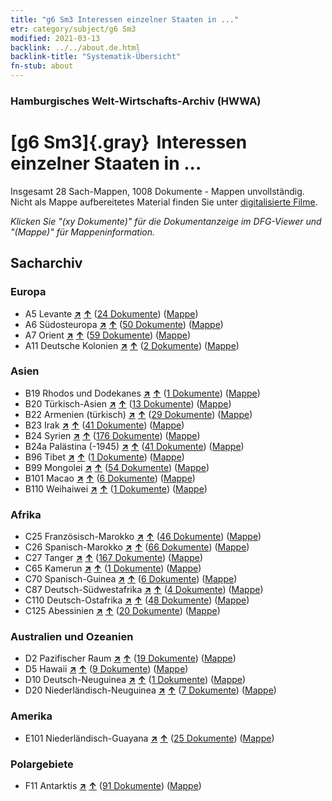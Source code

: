 ```yaml
---
title: "g6 Sm3 Interessen einzelner Staaten in ..."
etr: category/subject/g6 Sm3
modified: 2021-03-13
backlink: ../../about.de.html
backlink-title: "Systematik-Übersicht"
fn-stub: about
---
```


### Hamburgisches Welt-Wirtschafts-Archiv (HWWA)
# [g6 Sm3]{.gray}&#8201; Interessen einzelner Staaten in ...&#160; 




Insgesamt 28 Sach-Mappen, 1008 Dokumente - Mappen unvollständig.
Nicht als Mappe aufbereitetes Material finden Sie unter [digitalisierte Filme](/film/h1_sh).

_Klicken Sie "(xy Dokumente)" für die Dokumentanzeige im DFG-Viewer und "(Mappe)" für Mappeninformation._

## Sacharchiv




### Europa

- A5 Levante [**&nearr;**](../../../geo/i/140898/about.de.html "Levante (alle Mappen)") [**&uarr;**](../../../geo/about.de.html#A5 "Ländersystematik") (<a href="https://pm20.zbw.eu/dfgview/sh/140898,144568" title="über: Levante : Interessen einzelner Staaten in ..." target="_blank">24 Dokumente</a>) ([Mappe](http://purl.org/pressemappe20/folder/sh/140898,144568))
- A6 Südosteuropa [**&nearr;**](../../../geo/i/140900/about.de.html "Südosteuropa (alle Mappen)") [**&uarr;**](../../../geo/about.de.html#A6 "Ländersystematik") (<a href="https://pm20.zbw.eu/dfgview/sh/140900,144568" title="über: Südosteuropa : Interessen einzelner Staaten in ..." target="_blank">50 Dokumente</a>) ([Mappe](http://purl.org/pressemappe20/folder/sh/140900,144568))
- A7 Orient [**&nearr;**](../../../geo/i/140902/about.de.html "Orient (alle Mappen)") [**&uarr;**](../../../geo/about.de.html#A7 "Ländersystematik") (<a href="https://pm20.zbw.eu/dfgview/sh/140902,144568" title="über: Orient : Interessen einzelner Staaten in ..." target="_blank">59 Dokumente</a>) ([Mappe](http://purl.org/pressemappe20/folder/sh/140902,144568))
- A11 Deutsche Kolonien [**&nearr;**](../../../geo/i/140960/about.de.html "Deutsche Kolonien (alle Mappen)") [**&uarr;**](../../../geo/about.de.html#A11 "Ländersystematik") (<a href="https://pm20.zbw.eu/dfgview/sh/140960,144568" title="über: Deutsche Kolonien : Interessen einzelner Staaten in ..." target="_blank">2 Dokumente</a>) ([Mappe](http://purl.org/pressemappe20/folder/sh/140960,144568))

### Asien

- B19 Rhodos und Dodekanes [**&nearr;**](../../../geo/i/141106/about.de.html "Rhodos und Dodekanes (alle Mappen)") [**&uarr;**](../../../geo/about.de.html#B19 "Ländersystematik") (<a href="https://pm20.zbw.eu/dfgview/sh/141106,144568" title="über: Rhodos und Dodekanes : Interessen einzelner Staaten in ..." target="_blank">1 Dokumente</a>) ([Mappe](http://purl.org/pressemappe20/folder/sh/141106,144568))
- B20 Türkisch-Asien [**&nearr;**](../../../geo/i/141108/about.de.html "Türkisch-Asien (alle Mappen)") [**&uarr;**](../../../geo/about.de.html#B20 "Ländersystematik") (<a href="https://pm20.zbw.eu/dfgview/sh/141108,144568" title="über: Türkisch-Asien : Interessen einzelner Staaten in ..." target="_blank">13 Dokumente</a>) ([Mappe](http://purl.org/pressemappe20/folder/sh/141108,144568))
- B22 Armenien (türkisch) [**&nearr;**](../../../geo/i/141112/about.de.html "Armenien (türkisch) (alle Mappen)") [**&uarr;**](../../../geo/about.de.html#B22 "Ländersystematik") (<a href="https://pm20.zbw.eu/dfgview/sh/141112,144568" title="über: Armenien (türkisch) : Interessen einzelner Staaten in ..." target="_blank">29 Dokumente</a>) ([Mappe](http://purl.org/pressemappe20/folder/sh/141112,144568))
- B23 Irak [**&nearr;**](../../../geo/i/141113/about.de.html "Irak (alle Mappen)") [**&uarr;**](../../../geo/about.de.html#B23 "Ländersystematik") (<a href="https://pm20.zbw.eu/dfgview/sh/141113,144568" title="über: Irak : Interessen einzelner Staaten in ..." target="_blank">41 Dokumente</a>) ([Mappe](http://purl.org/pressemappe20/folder/sh/141113,144568))
- B24 Syrien [**&nearr;**](../../../geo/i/141114/about.de.html "Syrien (alle Mappen)") [**&uarr;**](../../../geo/about.de.html#B24 "Ländersystematik") (<a href="https://pm20.zbw.eu/dfgview/sh/141114,144568" title="über: Syrien : Interessen einzelner Staaten in ..." target="_blank">176 Dokumente</a>) ([Mappe](http://purl.org/pressemappe20/folder/sh/141114,144568))
- B24a Palästina (-1945) [**&nearr;**](../../../geo/i/141115/about.de.html "Palästina (-1945) (alle Mappen)") [**&uarr;**](../../../geo/about.de.html#B24a "Ländersystematik") (<a href="https://pm20.zbw.eu/dfgview/sh/141115,144568" title="über: Palästina (-1945) : Interessen einzelner Staaten in ..." target="_blank">41 Dokumente</a>) ([Mappe](http://purl.org/pressemappe20/folder/sh/141115,144568))
- B96 Tibet [**&nearr;**](../../../geo/i/141259/about.de.html "Tibet (alle Mappen)") [**&uarr;**](../../../geo/about.de.html#B96 "Ländersystematik") (<a href="https://pm20.zbw.eu/dfgview/sh/141259,144568" title="über: Tibet : Interessen einzelner Staaten in ..." target="_blank">1 Dokumente</a>) ([Mappe](http://purl.org/pressemappe20/folder/sh/141259,144568))
- B99 Mongolei [**&nearr;**](../../../geo/i/141261/about.de.html "Mongolei (alle Mappen)") [**&uarr;**](../../../geo/about.de.html#B99 "Ländersystematik") (<a href="https://pm20.zbw.eu/dfgview/sh/141261,144568" title="über: Mongolei : Interessen einzelner Staaten in ..." target="_blank">54 Dokumente</a>) ([Mappe](http://purl.org/pressemappe20/folder/sh/141261,144568))
- B101 Macao [**&nearr;**](../../../geo/i/141267/about.de.html "Macao (alle Mappen)") [**&uarr;**](../../../geo/about.de.html#B101 "Ländersystematik") (<a href="https://pm20.zbw.eu/dfgview/sh/141267,144568" title="über: Macao : Interessen einzelner Staaten in ..." target="_blank">6 Dokumente</a>) ([Mappe](http://purl.org/pressemappe20/folder/sh/141267,144568))
- B110 Weihaiwei [**&nearr;**](../../../geo/i/141271/about.de.html "Weihaiwei (alle Mappen)") [**&uarr;**](../../../geo/about.de.html#B110 "Ländersystematik") (<a href="https://pm20.zbw.eu/dfgview/sh/141271,144568" title="über: Weihaiwei : Interessen einzelner Staaten in ..." target="_blank">1 Dokumente</a>) ([Mappe](http://purl.org/pressemappe20/folder/sh/141271,144568))

### Afrika

- C25 Französisch-Marokko [**&nearr;**](../../../geo/i/141358/about.de.html "Französisch-Marokko (alle Mappen)") [**&uarr;**](../../../geo/about.de.html#C25 "Ländersystematik") (<a href="https://pm20.zbw.eu/dfgview/sh/141358,144568" title="über: Französisch-Marokko : Interessen einzelner Staaten in ..." target="_blank">46 Dokumente</a>) ([Mappe](http://purl.org/pressemappe20/folder/sh/141358,144568))
- C26 Spanisch-Marokko [**&nearr;**](../../../geo/i/141359/about.de.html "Spanisch-Marokko (alle Mappen)") [**&uarr;**](../../../geo/about.de.html#C26 "Ländersystematik") (<a href="https://pm20.zbw.eu/dfgview/sh/141359,144568" title="über: Spanisch-Marokko : Interessen einzelner Staaten in ..." target="_blank">66 Dokumente</a>) ([Mappe](http://purl.org/pressemappe20/folder/sh/141359,144568))
- C27 Tanger [**&nearr;**](../../../geo/i/141360/about.de.html "Tanger (alle Mappen)") [**&uarr;**](../../../geo/about.de.html#C27 "Ländersystematik") (<a href="https://pm20.zbw.eu/dfgview/sh/141360,144568" title="über: Tanger : Interessen einzelner Staaten in ..." target="_blank">167 Dokumente</a>) ([Mappe](http://purl.org/pressemappe20/folder/sh/141360,144568))
- C65 Kamerun [**&nearr;**](../../../geo/i/141410/about.de.html "Kamerun (alle Mappen)") [**&uarr;**](../../../geo/about.de.html#C65 "Ländersystematik") (<a href="https://pm20.zbw.eu/dfgview/sh/141410,144568" title="über: Kamerun : Interessen einzelner Staaten in ..." target="_blank">1 Dokumente</a>) ([Mappe](http://purl.org/pressemappe20/folder/sh/141410,144568))
- C70 Spanisch-Guinea [**&nearr;**](../../../geo/i/141412/about.de.html "Spanisch-Guinea (alle Mappen)") [**&uarr;**](../../../geo/about.de.html#C70 "Ländersystematik") (<a href="https://pm20.zbw.eu/dfgview/sh/141412,144568" title="über: Spanisch-Guinea : Interessen einzelner Staaten in ..." target="_blank">6 Dokumente</a>) ([Mappe](http://purl.org/pressemappe20/folder/sh/141412,144568))
- C87 Deutsch-Südwestafrika [**&nearr;**](../../../geo/i/141450/about.de.html "Deutsch-Südwestafrika (alle Mappen)") [**&uarr;**](../../../geo/about.de.html#C87 "Ländersystematik") (<a href="https://pm20.zbw.eu/dfgview/sh/141450,144568" title="über: Deutsch-Südwestafrika : Interessen einzelner Staaten in ..." target="_blank">4 Dokumente</a>) ([Mappe](http://purl.org/pressemappe20/folder/sh/141450,144568))
- C110 Deutsch-Ostafrika [**&nearr;**](../../../geo/i/141471/about.de.html "Deutsch-Ostafrika (alle Mappen)") [**&uarr;**](../../../geo/about.de.html#C110 "Ländersystematik") (<a href="https://pm20.zbw.eu/dfgview/sh/141471,144568" title="über: Deutsch-Ostafrika : Interessen einzelner Staaten in ..." target="_blank">48 Dokumente</a>) ([Mappe](http://purl.org/pressemappe20/folder/sh/141471,144568))
- C125 Abessinien [**&nearr;**](../../../geo/i/141482/about.de.html "Abessinien (alle Mappen)") [**&uarr;**](../../../geo/about.de.html#C125 "Ländersystematik") (<a href="https://pm20.zbw.eu/dfgview/sh/141482,144568" title="über: Abessinien : Interessen einzelner Staaten in ..." target="_blank">20 Dokumente</a>) ([Mappe](http://purl.org/pressemappe20/folder/sh/141482,144568))

### Australien und Ozeanien

- D2 Pazifischer Raum [**&nearr;**](../../../geo/i/141593/about.de.html "Pazifischer Raum (alle Mappen)") [**&uarr;**](../../../geo/about.de.html#D2 "Ländersystematik") (<a href="https://pm20.zbw.eu/dfgview/sh/141593,144568" title="über: Pazifischer Raum : Interessen einzelner Staaten in ..." target="_blank">19 Dokumente</a>) ([Mappe](http://purl.org/pressemappe20/folder/sh/141593,144568))
- D5 Hawaii [**&nearr;**](../../../geo/i/141595/about.de.html "Hawaii (alle Mappen)") [**&uarr;**](../../../geo/about.de.html#D5 "Ländersystematik") (<a href="https://pm20.zbw.eu/dfgview/sh/141595,144568" title="über: Hawaii : Interessen einzelner Staaten in ..." target="_blank">9 Dokumente</a>) ([Mappe](http://purl.org/pressemappe20/folder/sh/141595,144568))
- D10 Deutsch-Neuguinea [**&nearr;**](../../../geo/i/141601/about.de.html "Deutsch-Neuguinea (alle Mappen)") [**&uarr;**](../../../geo/about.de.html#D10 "Ländersystematik") (<a href="https://pm20.zbw.eu/dfgview/sh/141601,144568" title="über: Deutsch-Neuguinea : Interessen einzelner Staaten in ..." target="_blank">1 Dokumente</a>) ([Mappe](http://purl.org/pressemappe20/folder/sh/141601,144568))
- D20 Niederländisch-Neuguinea [**&nearr;**](../../../geo/i/141619/about.de.html "Niederländisch-Neuguinea (alle Mappen)") [**&uarr;**](../../../geo/about.de.html#D20 "Ländersystematik") (<a href="https://pm20.zbw.eu/dfgview/sh/141619,144568" title="über: Niederländisch-Neuguinea : Interessen einzelner Staaten in ..." target="_blank">7 Dokumente</a>) ([Mappe](http://purl.org/pressemappe20/folder/sh/141619,144568))

### Amerika

- E101 Niederländisch-Guayana [**&nearr;**](../../../geo/i/141699/about.de.html "Niederländisch-Guayana (alle Mappen)") [**&uarr;**](../../../geo/about.de.html#E101 "Ländersystematik") (<a href="https://pm20.zbw.eu/dfgview/sh/141699,144568" title="über: Niederländisch-Guayana : Interessen einzelner Staaten in ..." target="_blank">25 Dokumente</a>) ([Mappe](http://purl.org/pressemappe20/folder/sh/141699,144568))

### Polargebiete

- F11 Antarktis [**&nearr;**](../../../geo/i/141703/about.de.html "Antarktis (alle Mappen)") [**&uarr;**](../../../geo/about.de.html#F11 "Ländersystematik") (<a href="https://pm20.zbw.eu/dfgview/sh/141703,144568" title="über: Antarktis : Interessen einzelner Staaten in ..." target="_blank">91 Dokumente</a>) ([Mappe](http://purl.org/pressemappe20/folder/sh/141703,144568))


